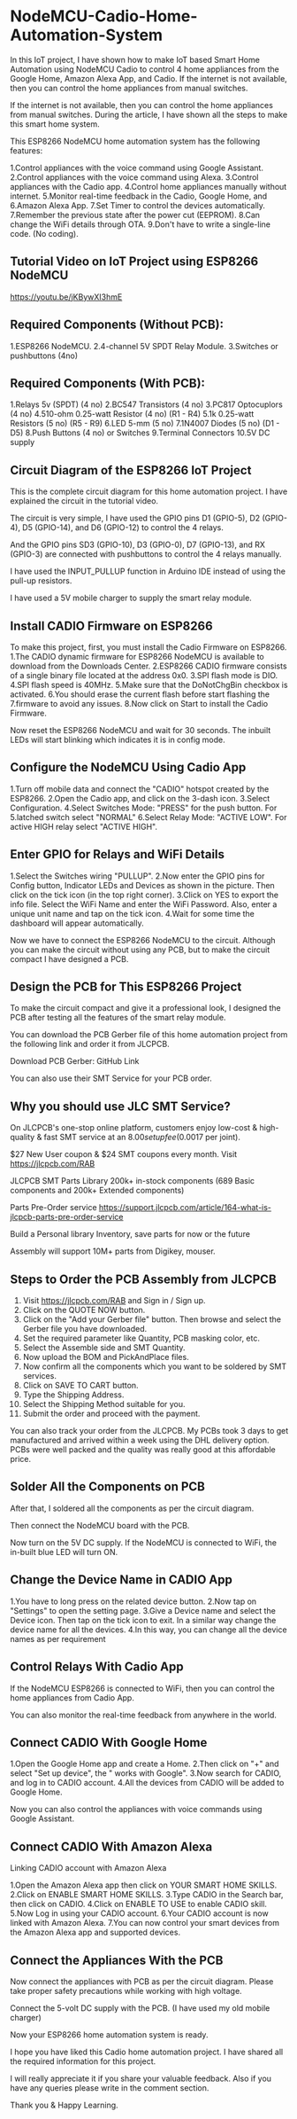 # NodeMCU-Cadio-Home-Automation-System
In this IoT project, I have shown how to make IoT based Smart Home Automation using NodeMCU Cadio to control 4 home appliances from the Google Home, Amazon Alexa App, and Cadio. If the internet is not available, then you can control the home appliances from manual switches.

If the internet is not available, then you can control the home appliances from manual switches. During the article, I have shown all the steps to make this smart home system.

This ESP8266 NodeMCU home automation system has the following features:

1.Control appliances with the voice command using Google Assistant.
2.Control appliances with the voice command using Alexa.
3.Control appliances with the Cadio app.
4.Control home appliances manually without internet.
5.Monitor real-time feedback in the Cadio, Google Home, and 6.Amazon Alexa App.
7.Set Timer to control the devices automatically.
7.Remember the previous state after the power cut (EEPROM).
8.Can change the WiFi details through OTA.
9.Don't have to write a single-line code. (No coding).

## Tutorial Video on IoT Project using ESP8266 NodeMCU
https://youtu.be/jKBywXI3hmE

## Required Components (Without PCB):
1.ESP8266 NodeMCU.
2.4-channel 5V SPDT Relay Module.
3.Switches or pushbuttons (4no)

## Required Components (With PCB):
1.Relays 5v (SPDT) (4 no)
2.BC547 Transistors (4 no)
3.PC817 Optocuplors (4 no)
4.510-ohm 0.25-watt Resistor (4 no) (R1 - R4)
5.1k 0.25-watt Resistors (5 no) (R5 - R9)
6.LED 5-mm (5 no)
7.1N4007 Diodes (5 no) (D1 - D5)
8.Push Buttons (4 no) or Switches
9.Terminal Connectors
10.5V DC supply

## Circuit Diagram of the ESP8266 IoT Project
This is the complete circuit diagram for this home automation project. I have explained the circuit in the tutorial video.

The circuit is very simple, I have used the GPIO pins D1 (GPIO-5), D2 (GPIO-4), D5 (GPIO-14), and D6 (GPIO-12) to control the 4 relays.

And the GPIO pins SD3 (GPIO-10), D3 (GPIO-0), D7 (GPIO-13), and RX (GPIO-3) are connected with pushbuttons to control the 4 relays manually.

I have used the INPUT_PULLUP function in Arduino IDE instead of using the pull-up resistors.

I have used a 5V mobile charger to supply the smart relay module.

## Install CADIO Firmware on ESP8266
To make this project, first, you must install the Cadio Firmware on ESP8266.
1.The CADIO dynamic firmware for ESP8266 NodeMCU is available to download from the Downloads Center.
2.ESP8266 CADIO firmware consists of a single binary file located at the address 0x0.
3.SPI flash mode is DIO.
4.SPI flash speed is 40MHz.
5.Make sure that the DoNotChgBin checkbox is activated.
6.You should erase the current flash before start flashing the 7.firmware to avoid any issues.
8.Now click on Start to install the Cadio Firmware.

Now reset the ESP8266 NodeMCU and wait for 30 seconds. The inbuilt LEDs will start blinking which indicates it is in config mode.

## Configure the NodeMCU Using Cadio App
1.Turn off mobile data and connect the "CADIO" hotspot created by the ESP8266.
2.Open the Cadio app, and click on the 3-dash icon.
3.Select Configuration.
4.Select Switches Mode: "PRESS" for the push button. For 5.latched switch select "NORMAL"
6.Select Relay Mode: "ACTIVE LOW". For active HIGH relay select "ACTIVE HIGH".

## Enter GPIO for Relays and WiFi Details
1.Select the Switches wiring "PULLUP".
2.Now enter the GPIO pins for Config button, Indicator LEDs and Devices as shown in the picture. Then click on the tick icon (in the top right corner).
3.Click on YES to export the info file.
Select the WiFi Name and enter the WiFi Password. Also, enter a unique unit name and tap on the tick icon.
4.Wait for some time the dashboard will appear automatically.

Now we have to connect the ESP8266 NodeMCU to the circuit. Although you can make the circuit without using any PCB, but to make the circuit compact I have designed a PCB.

## Design the PCB for This ESP8266 Project
To make the circuit compact and give it a professional look, I designed the PCB after testing all the features of the smart relay module.

You can download the PCB Gerber file of this home automation project from the following link and order it from JLCPCB.

Download PCB Gerber: GitHub Link

You can also use their SMT Service for your PCB order.

## Why you should use JLC SMT Service?
On JLCPCB's one-stop online platform, customers enjoy low-cost & high-quality & fast SMT service at an $8.00 setup fee($0.0017 per joint).

$27 New User coupon & $24 SMT coupons every month.
Visit https://jlcpcb.com/RAB

JLCPCB SMT Parts Library 200k+ in-stock components (689 Basic components and 200k+ Extended components)

Parts Pre-Order service https://support.jlcpcb.com/article/164-what-is-jlcpcb-parts-pre-order-service

Build a Personal library Inventory, save parts for now or the future

Assembly will support 10M+ parts from Digikey, mouser.

## Steps to Order the PCB Assembly from JLCPCB
1. Visit https://jlcpcb.com/RAB and Sign in / Sign up.
2. Click on the QUOTE NOW button.
3. Click on the "Add your Gerber file" button. Then browse and select the Gerber file you have downloaded.
4. Set the required parameter like Quantity, PCB masking color, etc.
5. Select the Assemble side and SMT Quantity.
6. Now upload the BOM and PickAndPlace files.
7. Now confirm all the components which you want to be soldered by SMT services.
8. Click on SAVE TO CART button.
9. Type the Shipping Address.
10. Select the Shipping Method suitable for you.
11. Submit the order and proceed with the payment.

You can also track your order from the JLCPCB.
My PCBs took 3 days to get manufactured and arrived within a week using the DHL delivery option.
PCBs were well packed and the quality was really good at this affordable price.


## Solder All the Components on PCB
After that, I soldered all the components as per the circuit diagram.

Then connect the NodeMCU board with the PCB.

Now turn on the 5V DC supply. If the NodeMCU is connected to WiFi, the in-built blue LED will turn ON.

## Change the Device Name in CADIO App
1.You have to long press on the related device button.
2.Now tap on "Settings" to open the setting page.
3.Give a Device name and select the Device icon. Then tap on the tick icon to exit. In a similar way change the device name for all the devices.
4.In this way, you can change all the device names as per requirement

## Control Relays With Cadio App
If the NodeMCU ESP8266 is connected to WiFi, then you can control the home appliances from Cadio App.

You can also monitor the real-time feedback from anywhere in the world.

## Connect CADIO With Google Home
1.Open the Google Home app and create a Home.
2.Then click on "+" and select "Set up device", the " works with Google".
3.Now search for CADIO, and log in to CADIO account.
4.All the devices from CADIO will be added to Google Home.

Now you can also control the appliances with voice commands using Google Assistant.

## Connect CADIO With Amazon Alexa
Linking CADIO account with Amazon Alexa

1.Open the Amazon Alexa app then click on YOUR SMART HOME SKILLS.
2.Click on ENABLE SMART HOME SKILLS.
3.Type CADIO in the Search bar, then click on CADIO.
4.Click on ENABLE TO USE to enable CADIO skill.
5.Now Log in using your CADIO account.
6.Your CADIO account is now linked with Amazon Alexa.
7.You can now control your smart devices from the Amazon Alexa app and supported devices.

## Connect the Appliances With the PCB
Now connect the appliances with PCB as per the circuit diagram. Please take proper safety precautions while working with high voltage.

Connect the 5-volt DC supply with the PCB. (I have used my old mobile charger)

Now your ESP8266 home automation system is ready.

I hope you have liked this Cadio home automation project. I have shared all the required information for this project.

I will really appreciate it if you share your valuable feedback. Also if you have any queries please write in the comment section.

Thank you & Happy Learning.
